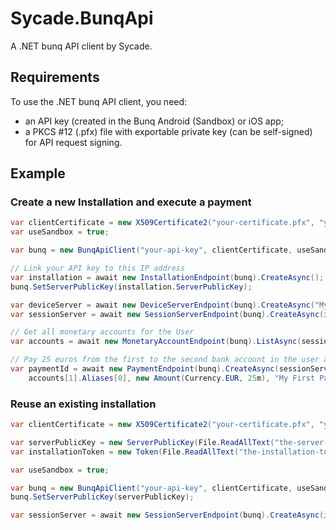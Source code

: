 # Sycade.BunqApi
A .NET bunq API client by Sycade.

## Requirements
To use the .NET bunq API client, you need:
- an API key (created in the Bunq Android (Sandbox) or iOS app;
- a PKCS #12 (.pfx) file with exportable private key (can be self-signed) for API request signing.

## Example
### Create a new Installation and execute a payment

```csharp
var clientCertificate = new X509Certificate2("your-certificate.pfx", "your-pvk-password");
var useSandbox = true;

var bunq = new BunqApiClient("your-api-key", clientCertificate, useSandbox);

// Link your API key to this IP address
var installation = await new InstallationEndpoint(bunq).CreateAsync();
bunq.SetServerPublicKey(installation.ServerPublicKey);

var deviceServer = await new DeviceServerEndpoint(bunq).CreateAsync("My First DeviceServer", installation.Token);
var sessionServer = await new SessionServerEndpoint(bunq).CreateAsync(installation.Token);

// Get all monetary accounts for the User
var accounts = await new MonetaryAccountEndpoint(bunq).ListAsync(sessionServer.User, sessionServer.Token);

// Pay 25 euros from the first to the second bank account in the user account
var paymentId = await new PaymentEndpoint(bunq).CreateAsync(sessionServer.User, accounts[0].Id,
    accounts[1].Aliases[0], new Amount(Currency.EUR, 25m), "My First Payment", sessionServer.Token);
```
### Reuse an existing installation
```csharp
var clientCertificate = new X509Certificate2("your-certificate.pfx", "your-pvk-password");

var serverPublicKey = new ServerPublicKey(File.ReadAllText("the-server-public-key.crt"));
var installationToken = new Token(File.ReadAllText("the-installation-token.txt"));

var useSandbox = true;

var bunq = new BunqApiClient("your-api-key", clientCertificate, useSandbox);
bunq.SetServerPublicKey(serverPublicKey);

var sessionServer = await new SessionServerEndpoint(bunq).CreateAsync(installationToken);
```
